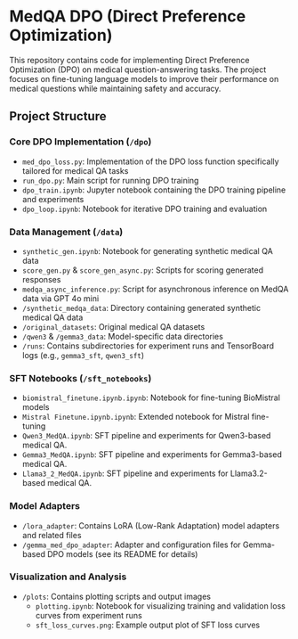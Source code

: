 # MedQA DPO (Direct Preference Optimization)

This repository contains code for implementing Direct Preference Optimization (DPO) on medical question-answering tasks. The project focuses on fine-tuning language models to improve their performance on medical questions while maintaining safety and accuracy.

## Project Structure

### Core DPO Implementation (`/dpo`)
- `med_dpo_loss.py`: Implementation of the DPO loss function specifically tailored for medical QA tasks
- `run_dpo.py`: Main script for running DPO training
- `dpo_train.ipynb`: Jupyter notebook containing the DPO training pipeline and experiments
- `dpo_loop.ipynb`: Notebook for iterative DPO training and evaluation

### Data Management (`/data`)
- `synthetic_gen.ipynb`: Notebook for generating synthetic medical QA data
- `score_gen.py` & `score_gen_async.py`: Scripts for scoring generated responses
- `medqa_async_inference.py`: Script for asynchronous inference on MedQA data via GPT 4o mini
- `/synthetic_medqa_data`: Directory containing generated synthetic medical QA data
- `/original_datasets`: Original medical QA datasets 
- `/qwen3` & `/gemma3_data`: Model-specific data directories
- `/runs`: Contains subdirectories for experiment runs and TensorBoard logs (e.g., `gemma3_sft`, `qwen3_sft`)

### SFT Notebooks (`/sft_notebooks`)
- `biomistral_finetune.ipynb.ipynb`: Notebook for fine-tuning BioMistral models
- `Mistral Finetune.ipynb.ipynb`: Extended notebook for Mistral fine-tuning
- `Qwen3_MedQA.ipynb`: SFT pipeline and experiments for Qwen3-based medical QA.
- `Gemma3_MedQA.ipynb`: SFT pipeline and experiments for Gemma3-based medical QA.
- `Llama3_2_MedQA.ipynb`: SFT pipeline and experiments for Llama3.2-based medical QA.

### Model Adapters
- `/lora_adapter`: Contains LoRA (Low-Rank Adaptation) model adapters and related files
- `/gemma_med_dpo_adapter`: Adapter and configuration files for Gemma-based DPO models (see its README for details)

### Visualization and Analysis
- `/plots`: Contains plotting scripts and output images
  - `plotting.ipynb`: Notebook for visualizing training and validation loss curves from experiment runs
  - `sft_loss_curves.png`: Example output plot of SFT loss curves


